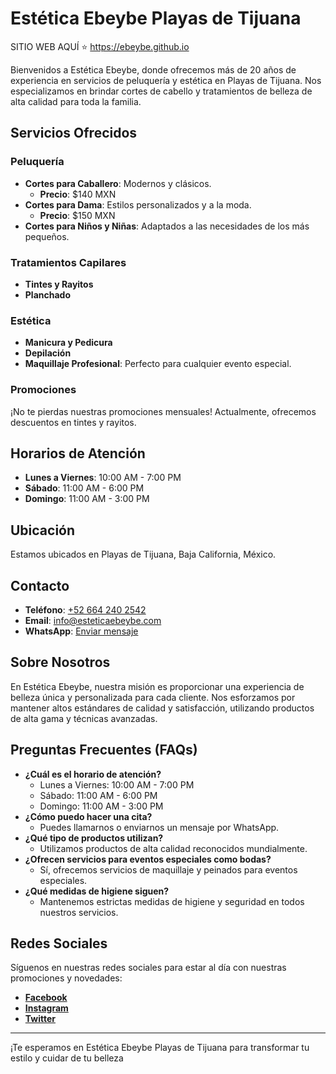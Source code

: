 # Estética Ebeybe Playas de Tijuana

SITIO WEB AQUÍ ⭐
https://ebeybe.github.io

Bienvenidos a Estética Ebeybe, donde ofrecemos más de 20 años de experiencia en servicios de peluquería y estética en Playas de Tijuana. Nos especializamos en brindar cortes de cabello y tratamientos de belleza de alta calidad para toda la familia.

## Servicios Ofrecidos

### Peluquería
- **Cortes para Caballero**: Modernos y clásicos.
  - **Precio**: $140 MXN
- **Cortes para Dama**: Estilos personalizados y a la moda.
  - **Precio**: $150 MXN
- **Cortes para Niños y Niñas**: Adaptados a las necesidades de los más pequeños.

### Tratamientos Capilares
- **Tintes y Rayitos**
- **Planchado**

### Estética
- **Manicura y Pedicura**
- **Depilación**
- **Maquillaje Profesional**: Perfecto para cualquier evento especial.

### Promociones
¡No te pierdas nuestras promociones mensuales! Actualmente, ofrecemos descuentos en tintes y rayitos.

## Horarios de Atención

- **Lunes a Viernes**: 10:00 AM - 7:00 PM
- **Sábado**: 11:00 AM - 6:00 PM
- **Domingo**: 11:00 AM - 3:00 PM

## Ubicación

Estamos ubicados en Playas de Tijuana, Baja California, México.

## Contacto

- **Teléfono**: [+52 664 240 2542](tel:+526642402542)
- **Email**: [info@esteticaebeybe.com](mailto:cmbr738@gmail.com)
- **WhatsApp**: [Enviar mensaje](https://wa.me/526642402542?text=Me%20gustaría%20agendar%20una%20cita%20por%20favor.)

## Sobre Nosotros

En Estética Ebeybe, nuestra misión es proporcionar una experiencia de belleza única y personalizada para cada cliente. Nos esforzamos por mantener altos estándares de calidad y satisfacción, utilizando productos de alta gama y técnicas avanzadas.

## Preguntas Frecuentes (FAQs)

- **¿Cuál es el horario de atención?**
  - Lunes a Viernes: 10:00 AM - 7:00 PM
  - Sábado: 11:00 AM - 6:00 PM
  - Domingo: 11:00 AM - 3:00 PM
- **¿Cómo puedo hacer una cita?**
  - Puedes llamarnos o enviarnos un mensaje por WhatsApp.
- **¿Qué tipo de productos utilizan?**
  - Utilizamos productos de alta calidad reconocidos mundialmente.
- **¿Ofrecen servicios para eventos especiales como bodas?**
  - Sí, ofrecemos servicios de maquillaje y peinados para eventos especiales.
- **¿Qué medidas de higiene siguen?**
  - Mantenemos estrictas medidas de higiene y seguridad en todos nuestros servicios.

## Redes Sociales

Síguenos en nuestras redes sociales para estar al día con nuestras promociones y novedades:
- **[Facebook](https://facebook.com/esteticaebeybe)**
- **[Instagram](https://instagram.com/esteticaebeybe)**
- **[Twitter](https://twitter.com/esteticaebeybe)**

---

¡Te esperamos en Estética Ebeybe Playas de Tijuana para transformar tu estilo y cuidar de tu belleza
